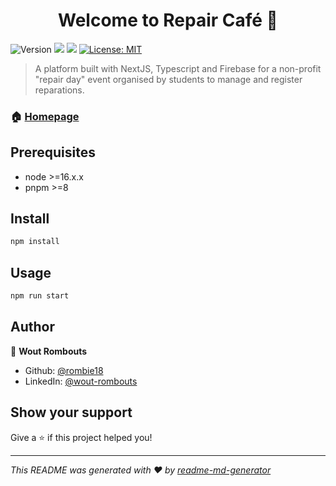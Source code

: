 <h1 align="center">Welcome to Repair Café 👋</h1>
<p>
  <img alt="Version" src="https://img.shields.io/badge/version-2.0.0-blue.svg?cacheSeconds=2592000" />
  <img src="https://img.shields.io/badge/node-%3E%3D16.x.x-blue.svg" />
  <img src="https://img.shields.io/badge/pnpm-%3E%3D8-blue.svg" />
  <a href="#" target="_blank">
    <img alt="License: MIT" src="https://img.shields.io/badge/License-MIT-yellow.svg" />
  </a>
</p>

> A platform built with NextJS, Typescript and Firebase for a non-profit &#34;repair day&#34; event organised by students to manage and register reparations.

### 🏠 [Homepage](https://repair-cafe-v2.web.app/)

## Prerequisites

- node >=16.x.x
- pnpm >=8

## Install

```sh
npm install
```

## Usage

```sh
npm run start
```

## Author

👤 **Wout Rombouts**

* Github: [@rombie18](https://github.com/rombie18)
* LinkedIn: [@wout-rombouts](https://linkedin.com/in/wout-rombouts)

## Show your support

Give a ⭐️ if this project helped you!

***
_This README was generated with ❤️ by [readme-md-generator](https://github.com/kefranabg/readme-md-generator)_